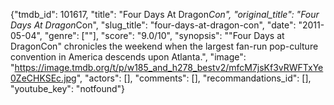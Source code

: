 {"tmdb_id": 101617, "title": "Four Days At Dragon*Con", "original_title": "Four Days At Dragon*Con", "slug_title": "four-days-at-dragon-con", "date": "2011-05-04", "genre": [""], "score": "9.0/10", "synopsis": "\"Four Days at DragonCon\" chronicles the weekend when the largest fan-run pop-culture convention in America descends upon Atlanta.", "image": "https://image.tmdb.org/t/p/w185_and_h278_bestv2/mfcM7jsKf3vRWFTxYe0ZeCHKSEc.jpg", "actors": [], "comments": [], "recommandations_id": [], "youtube_key": "notfound"}